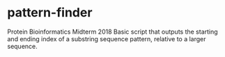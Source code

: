 # pattern-finder
Protein  Bioinformatics Midterm 2018
Basic script that outputs the starting and ending index of a substring sequence pattern, relative to a larger sequence.

